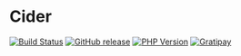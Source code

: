 # Cider

[![Build Status](https://img.shields.io/travis/lessthanthree/jagharaldrig.svg?style=flat)](https://travis-ci.org/CarbinCreative/Cider)
[![GitHub release](https://img.shields.io/github/release/CarbinCreative/Cider.svg?style=flat)](https://github.com/CarbinCreative/Cider/releases)
[![PHP Version](https://img.shields.io/badge/PHP-7.0.0--beta3-8892BF.svg?style=flat)](http://php.net/archive/2015.php#id2015-08-06-1)
[![Gratipay](http://img.shields.io/gratipay/lessthanthree.svg?style=flat)](https://gratipay.com/lessthanthree/)
